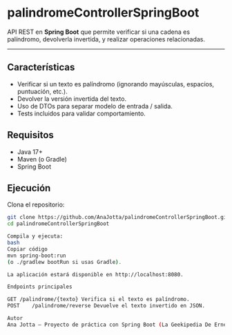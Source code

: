 # palindromeControllerSpringBoot


API REST en **Spring Boot** que permite verificar si una cadena es palíndromo, devolverla invertida, y realizar operaciones relacionadas.

---

## Características

- Verificar si un texto es palíndromo (ignorando mayúsculas, espacios, puntuación, etc.).  
- Devolver la versión invertida del texto.  
- Uso de DTOs para separar modelo de entrada / salida.  
- Tests incluidos para validar comportamiento.

## Requisitos

- Java 17+  
- Maven (o Gradle)  
- Spring Boot  

## Ejecución

Clona el repositorio:
   ```bash
   git clone https://github.com/AnaJotta/palindromeControllerSpringBoot.git
   cd palindromeControllerSpringBoot

Compila y ejecuta:
bash
Copiar código
mvn spring-boot:run
(o ./gradlew bootRun si usas Gradle).

La aplicación estará disponible en http://localhost:8080.

Endpoints principales

GET	/palindrome/{texto}	Verifica si el texto es palíndromo.
POST	/palindrome/reverse	Devuelve el texto invertido en JSON.

Autor
Ana Jotta — Proyecto de práctica con Spring Boot (La Geekipedia De Ernesto)



